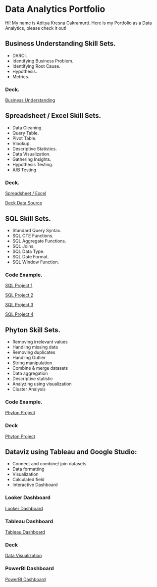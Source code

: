 # Data Analytics Portfolio
Hi! My name is Aditya Kresna Cakramurti. Here is my Portfolio as a Data Analytics, please check it out!

## Business Understanding Skill Sets.
- DARCI.
- Identifying Business Problem.
- Identifying Root Cause.
- Hypothesis.
- Metrics.

### Deck.
[Business Understanding](https://docs.google.com/presentation/d/15V1vnrGhCBf9Uz_Arm7vNnbNwRbZO-6vchqt3rena_M/edit?usp=sharing)

## Spreadsheet / Excel Skill Sets.
- Data Cleaning.
- Query Table.
- Pivot Table.
- Vlookup.
- Descriptive Statistics.
- Data Visualization.
- Gathering Insights.
- Hypothesis Testing.
- A/B Testing.

### Deck.
[Spreadsheet / Excel](https://docs.google.com/presentation/d/1Futui4EsT32TG85qZmHF9Cozud2xhLDrJtHUgW4-bPY/edit?usp=sharing)

[Deck Data Source](https://docs.google.com/spreadsheets/d/1sJgxTAYoN3kaPoUTxgXJhnQyafvrg1LB62BemWp7y8A/edit?usp=sharing)

## SQL Skill Sets.
- Standard Query Syntax.
- SQL CTE Functions.
- SQL Aggregate Functions.
- SQL Joins.
- SQL Data Type.
- SQL Date Format.
- SQL Window Function.

### Code Example.
[SQL Project 1](https://console.cloud.google.com/bigquery?sq=1095796195504:02881ea3ab5a4a81943bf4fa647f6d83)

[SQL Project 2](https://console.cloud.google.com/bigquery?sq=1095796195504:e45a2926af22446d80ff235e488b8ed1)

[SQL Project 3](https://console.cloud.google.com/bigquery?sq=1095796195504:1f133c818e7c43d3a4a1380a1dc1abf3)

[SQL Project 4](https://console.cloud.google.com/bigquery?sq=1095796195504:3cddf4b3678a438faf12299eb170db4f)

## Phyton Skill Sets.
- Removing irrelevant values
- Handling missing data
- Removing duplicates
- Handling Outlier
- String manipulation
- Combine & merge datasets
- Data aggregation
- Descriptive statistic
- Analyzing using visualization
- Cluster Analysis

### Code Example.
[Phyton Project](https://colab.research.google.com/drive/1Yz8cukGTFmpbd7DZukqnjjjoSXI1njEj?usp=sharing)

### Deck
[Phyton Project](https://docs.google.com/presentation/d/1KXDC714fHbB2_dsL1w-mWygE_7Au5bAWQ4Ii6ui5rQE/edit?usp=sharing)

## Dataviz using Tableau and Google Studio:
- Connect and combine/ join datasets
- Data formatting
- Visualization
- Calculated field
- Interactive Dashboard

### Looker Dashboard
[Looker Dashboard](https://lookerstudio.google.com/reporting/dab25b6d-ebd9-4ec0-bc22-20eebf11f6e2)

### Tableau Dashboard
[Tableau Dashboard](https://public.tableau.com/views/TableauDashboard_16832882152830/SambaE-Commerce?:language=en-US&:display_count=n&:origin=viz_share_link)

### Deck
[Data Visualization](https://docs.google.com/presentation/d/1_Y6PZP8phIi-leUteSEB1ZwUSENShBm2SRhOaK81e2g/edit?usp=sharing)

### PowerBI Dashboard
[PowerBI Dashboard](https://app.powerbi.com/view?r=eyJrIjoiZGQ1Y2U0NzItZGZiMy00NDA1LTlhNWUtYTZjMTk0ODNlZTI1IiwidCI6IjRjM2M0ZTNhLTFiNjUtNGQ0ZS1hOTE3LWIzZjljODNmNzBmOSJ9)
